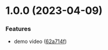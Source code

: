 # 1.0.0 (2023-04-09)


### Features

* demo video ([62a714f](https://github.com/Amber-Williams/yall/commit/62a714f433771b13a840678a066a6079728f4a75))

